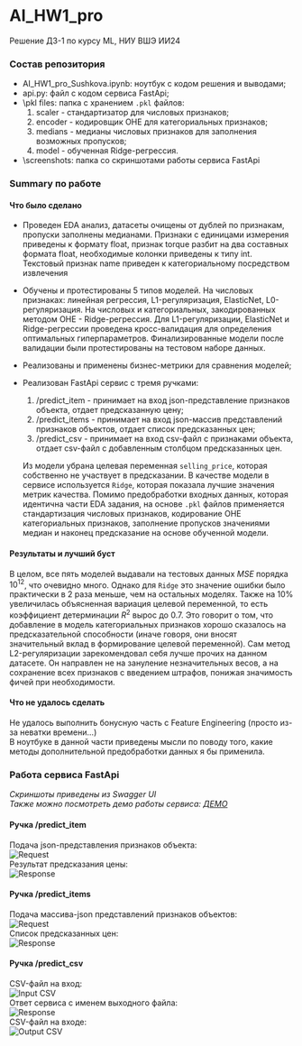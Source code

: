 # AI_HW1_pro
Решение ДЗ-1 по курсу ML, НИУ ВШЭ ИИ24

### Состав репозитория
- AI_HW1_pro_Sushkova.ipynb: ноутбук с кодом решения и выводами;
- api.py: файл с кодом сервиса FastApi;
- \pkl files: папка с хранением `.pkl` файлов:
  1. scaler - стандартизатор для числовых признаков;
  2. encoder - кодировщик OHE для категориальных признаков;
  3. medians - медианы числовых признаков для заполнения возможных пропусков;
  4. model - обученная Ridge-регрессия.
- \screenshots: папка со скриншотами работы сервиса FastApi

### Summary по работе
#### Что было сделано
- Проведен EDA анализ, датасеты очищены от дублей по признакам, пропуски заполнены медианами. Признаки с единицами измерения приведены к формату float, признак torque разбит на два составных формата float, необходимые колонки приведены к типу int. Текстовый признак name приведен к категориальному посредством извлечения 
- Обучены и протестированы 5 типов моделей. На числовых признаках: линейная регрессия, L1-регуляризация, ElasticNet, L0-регуляризация. На числовых и категориальных, закодированных методом OHE - Ridge-регрессия. Для L1-регуляризации, ElasticNet и Ridge-регрессии проведена кросс-валидация для определения оптимальных гиперпараметров. Финализированные модели после валидации были протестированы на тестовом наборе данных.
- Реализованы и применены бизнес-метрики для сравнения моделей;
- Реализован FastApi сервис с тремя ручками:
  1. /predict_item - принимает на вход json-представление признаков объекта, отдает предсказанную цену;
  2. /predict_items - принимает на вход json-массив представлений признаков объектов, отдает список предсказанных цен;
  3. /predict_csv - принимает на вход csv-файл с признаками объекта, отдает csv-файл с добавленным столбцом предсказанных цен.

  Из модели убрана целевая переменная `selling_price`, которая собственно не участвует в предсказании. В качестве модели в сервисе используется `Ridge`, которая показала лучшие значения метрик качества. Помимо предобработки входных данных, которая идентична части EDA задания, на основе `.pkl` файлов применяется стандартизация числовых признаков, кодирование OHE категориальных признаков, заполнение пропусков значениями медиан и наконец предсказание на основе обученной модели.

#### Результаты и лучший буст
В целом, все пять моделей выдавали на тестовых данных $MSE$ порядка $10^{12}$, что очевидно много. Однако для `Ridge` это значение ошибки было практически в $2$ раза меньше, чем на остальных моделях. Также на $10\%$ увеличилась объясненная вариация целевой переменной, то есть коэффициент детерминации $R^2$ вырос до $0.7$. Это говорит о том, что добавление в модель категориальных признаков хорошо сказалось на предсказательной способности (иначе говоря, они вносят значительный вклад в формирование целевой переменной). Сам метод L2-регуляризации зарекомендовал себя лучше прочих на данном датасете. Он направлен не на зануление незначительных весов, а на сохранение всех признаков с введением штрафов, понижая значимость фичей при необходимости.

#### Что не удалось сделать
Не удалось выполнить бонусную часть с Feature Engineering (просто из-за неватки времени...)<br>
В ноутбуке в данной части приведены мысли по поводу того, какие методы дополнительной предобработки данных я бы применила.

### Работа сервиса FastApi
*Скриншоты приведены из Swagger UI*<br>
*Также можно посмотреть демо работы сервиса: [ДЕМО](https://drive.google.com/file/d/1UlR7QAeyYUShQqqvi30irEbhq1xY6UM9/view?usp=sharing)*
#### Ручка /predict_item
Подача json-представления признаков объекта:<br>
![Request](screenshots/item_json.png)<br>
Результат предсказания цены:<br>
![Response](screenshots/item_predict.png)<br>
#### Ручка /predict_items
Подача массива-json представлений признаков объектов:<br>
![Request](screenshots/items_json.png)<br>
Список предсказанных цен:<br>
![Response](screenshots/items_predicts.png)<br>
#### Ручка /predict_csv
CSV-файл на вход:<br>
![Input CSV](screenshots/csv_input.png)<br>
Ответ сервиса с именем выходного файла:<br>
![Response](screenshots/csv_response.png)<br>
CSV-файл на входе:<br>
![Output CSV](screenshots/csv_output.png)<br>
